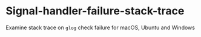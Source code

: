 # Signal-handler-failure-stack-trace
Examine stack trace on `glog` check failure for macOS, Ubuntu and Windows
